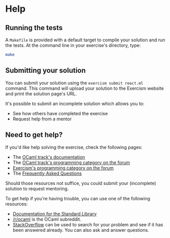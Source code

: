 # Help

## Running the tests

A `Makefile` is provided with a default target to compile your solution and run the tests. At the command line in your exercise's directory, type:

```bash
make
```

## Submitting your solution

You can submit your solution using the `exercism submit react.ml` command.
This command will upload your solution to the Exercism website and print the solution page's URL.

It's possible to submit an incomplete solution which allows you to:

- See how others have completed the exercise
- Request help from a mentor

## Need to get help?

If you'd like help solving the exercise, check the following pages:

- The [OCaml track's documentation](https://exercism.org/docs/tracks/ocaml)
- The [OCaml track's programming category on the forum](https://forum.exercism.org/c/programming/ocaml)
- [Exercism's programming category on the forum](https://forum.exercism.org/c/programming/5)
- The [Frequently Asked Questions](https://exercism.org/docs/using/faqs)

Should those resources not suffice, you could submit your (incomplete) solution to request mentoring.

To get help if you're having trouble, you can use one of the following resources:

- [Documentation for the Standard Library](http://caml.inria.fr/pub/docs/manual-ocaml/libref/index.html)
- [/r/ocaml](https://www.reddit.com/r/ocaml) is the OCaml subreddit.
- [StackOverflow](http://stackoverflow.com/questions/tagged/ocaml) can be used to search for your problem and see if it has been answered already. You can also ask and answer questions.
